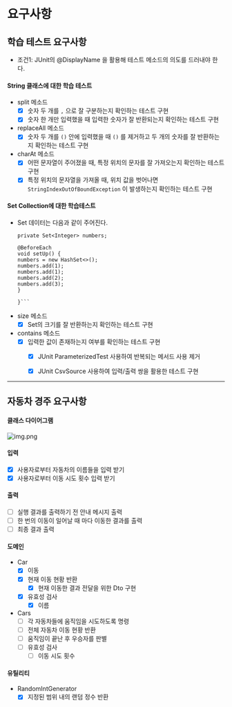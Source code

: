 # 요구사항

## 학습 테스트 요구사항
* 조건1: JUnit의 @DisplayName 을 활용해 테스트 메소드의 의도를 드러내야 한다.

#### String 클래스에 대한 학습 테스트
* split 메소드
  - [x] 숫자 두 개를 `,` 으로 잘 구분하는지 확인하는 테스트 구현
  - [x] 숫자 한 개만 입력했을 때 입력한 숫자가 잘 반환되는지 확인하는 테스트 구현

* replaceAll 메소드
  - [x] 숫자 두 개를 `()` 안에 입력했을 때 `()` 를 제거하고 두 개의 숫자를 잘 반환하는지 확인하는 테스트 구현

* charAt 메소드
  - [x] 어떤 문자열이 주어졌을 때, 특정 위치의 문자를 잘 가져오는지 확인하는 테스트 구현
  - [x] 특정 위치의 문자열을 가져올 때, 위치 값을 벗어나면 `StringIndexOutOfBoundException` 이 발생하는지 확인하는 테스트 구현

#### Set Collection에 대한 학습테스트
* Set 데이터는 다음과 같이 주어진다.
  ```public class SetTest {
  private Set<Integer> numbers;

  @BeforeEach
  void setUp() {
  numbers = new HashSet<>();
  numbers.add(1);
  numbers.add(1);
  numbers.add(2);
  numbers.add(3);
  }

  }```

* size 메소드
  - [x] Set의 크기를 잘 반환하는지 확인하는 테스트 구현

* contains 메소드
    - [x] 입력한 값이 존재하는지 여부를 확인하는 테스트 구현
        - [x] JUnit ParameterizedTest 사용하여 반복되는 메서드 사용 제거
        - [x] JUnit CsvSource 사용하여 입력/출력 쌍을 활용한 테스트 구현

    
---

## 자동차 경주 요구사항

#### 클래스 다이어그램
![img.png](classDiagram.png)

#### 입력
- [x] 사용자로부터 자동차의 이름들을 입력 받기
- [x] 사용자로부터 이동 시도 횟수 입력 받기

#### 출력 
- [ ] 실행 결과를 출력하기 전 안내 메시지 출력
- [ ] 한 번의 이동이 일어날 때 마다 이동한 결과를 출력
- [ ] 최종 결과 출력

#### 도메인
- Car
  - [x] 이동
  - [x] 현재 이동 현황 반환
    - [x] 현재 이동한 결과 전달을 위한 Dto 구현
  - [x] 유효성 검사
    - [x] 이름

- Cars
  - [ ] 각 자동차들에 움직임을 시도하도록 명령
  - [ ] 전체 자동차 이동 현황 반환
  - [ ] 움직임이 끝난 후 우승자를 판별
  - [ ] 유효성 검사
    - [ ] 이동 시도 횟수

#### 유틸리티
- RandomIntGenerator
  - [x] 지정된 범위 내의 랜덤 정수 반환